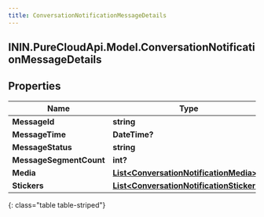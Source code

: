 ```yaml
---
title: ConversationNotificationMessageDetails
---
```

## ININ.PureCloudApi.Model.ConversationNotificationMessageDetails

## Properties

|Name | Type | Description | Notes|
|------------ | ------------- | ------------- | -------------|
| **MessageId** | **string** |  | [optional] |
| **MessageTime** | **DateTime?** |  | [optional] |
| **MessageStatus** | **string** |  | [optional] |
| **MessageSegmentCount** | **int?** |  | [optional] |
| **Media** | [**List&lt;ConversationNotificationMedia&gt;**](ConversationNotificationMedia.html) |  | [optional] |
| **Stickers** | [**List&lt;ConversationNotificationStickers&gt;**](ConversationNotificationStickers.html) |  | [optional] |
{: class="table table-striped"}


